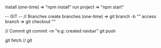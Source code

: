 install (one-time) => "npm install" 
run project => "npm start"


-- GIT -- 
// Branches
create branches (one-time) => git branch -b "" 
access branch => git checkout ""

// Commit 
git commit -m "e.g: created navbar"
git push

git fetch // git 